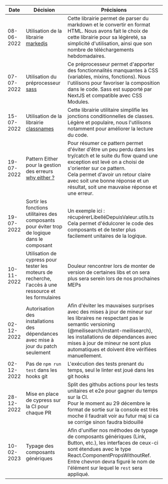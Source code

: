 | Date       | Décision                                                                                                                                               | Précisions                                                                                                                                                                                                                                                                                                 |
|------------|--------------------------------------------------------------------------------------------------------------------------------------------------------|------------------------------------------------------------------------------------------------------------------------------------------------------------------------------------------------------------------------------------------------------------------------------------------------------------|
| 08-06-2022 | Utilisation de la librairie [markedjs](https://github.com/markedjs/marked)                                                                             | Cette librairie permet de parser du markdown et le convertir en format HTML. Nous avons fait le choix de cette librairie pour sa légèreté, sa simplicité d'utilisation, ainsi que son nombre de téléchargements hebdomadaires.                                                                             |
| 07-07-2022 | Utilisation du préprocesseur [sass](https://sass-lang.com)                                                                                             | Ce préprocesseur permet d'apporter des fonctionnalités manquantes à CSS (variables, mixins, fonctions). Nous l'utilisons pour favoriser la composition dans le code. Sass est supporté par NextJS et compatible avec CSS Modules.                                                                          | 
| 15-07-2022 | Utilisation de la librairie [classnames](https://www.npmjs.com/package/classnames)                                                                     | Cette librairie utilitaire simplifie les jonctions conditionnelles de classes. Légère et populaire, nous l'utilisons notamment pour améliorer la lecture du code.                                                                                                                                          | 
| 19-07-2022 | Pattern Either pour la gestion des erreurs [why either ?](https://www.thoughtworks.com/insights/blog/either-data-type-alternative-throwing-exceptions) | Pour résumer ce pattern permet d'éviter d'être un peu perdu dans les try/catch et le suite du flow quand une exception est levé on a choisi de s'orienter sur ce pattern. <br /> Cela permet d'avoir un retour claire avec soit une bonne réponse et un résultat, soit une mauvaise réponse et une erreur. | 
| 19-07-2022 | Sortir les fonctions utilitaires des composants pour éviter trop de logique dans le composant                                                          | Un exemple ici : récupérerLibelléDepuisValeur.utils.ts <br /> Cela permet d'édulcorer le code des composants et de tester plus facilement unitaires de la logique.                                                                                                                                         | 
| 10-11-2022 | Utilisation de cypress pour tester les moteurs de recherche, l'accès à une ressource et les formulaires                                                | Douleur rencontrer lors de monter de version de certaines libs et on sera plus sera serein lors de nos prochaines MEPs                                                                                                                                                                                     | 
| 02-12-2022 | Autorisation des installations des dépendances avec mise à jour du patch seulement                                                                     | Afin d'éviter les mauvaises surprises avec des mises à jour de mineur sur les libraires ne respectant pas le semantic versioning (@meilisearch/instant-meilisearch), les installations de dépendances avec mises à jour de mineur ne sont plus automatiques et doivent être vérifiées manuellement.        |
| 02-12-2022 | Pas de `npm run test` dans les hooks git                                                                                                               | L'exécution des tests prenant du temps, seul le linter est joué dans les git hooks                                                                                                                                                                                                                         |
| 28-12-2022 | Mise en place de cypress sur la CI pour chaque PR                                                                                                      | Split des githubs actions pour les tests unitaires et e2e pour gagner du temps sur la CI. <br> Pour le moment au 29 décembre le format de sortie sur la console est très moche il faudrait voir au futur maj si ca se corrige sinon faudra bidouillé                                                       |
| 10-02-2023 | Typage des composants génériques                                                                                                                       | Afin d'unifier nos méthodes de typage de composants génériques (Link, Button, etc.), les interfaces de ceux-ci sont étendues avec le type React.ComponentPropsWithoutRef. Entre chevron devra figuré le nom de l'élément sur lequel le `rest` sera appliqué.                                               |

